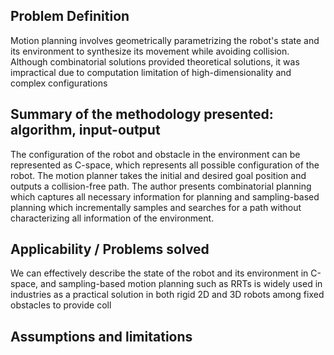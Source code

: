 ## Problem Definition
Motion planning involves geometrically parametrizing the robot's state and its environment to synthesize its movement while avoiding collision. Although combinatorial solutions provided theoretical solutions, it was impractical due to computation limitation of high-dimensionality and complex configurations

## Summary of the methodology presented: algorithm, input-output
The configuration of the robot and obstacle in the environment can be represented as C-space, which represents all possible configuration of the robot. The motion planner takes the initial and desired goal position and outputs a collision-free path. The author presents combinatorial planning which captures all necessary information for planning and sampling-based planning which incrementally samples and searches for a path without characterizing all information of the environment.
## Applicability / Problems solved
We can effectively describe the state of the robot and its environment in C-space, and sampling-based motion planning such as RRTs is widely used in industries as a practical solution in both rigid 2D and 3D robots among fixed obstacles to provide coll

## Assumptions and limitations
